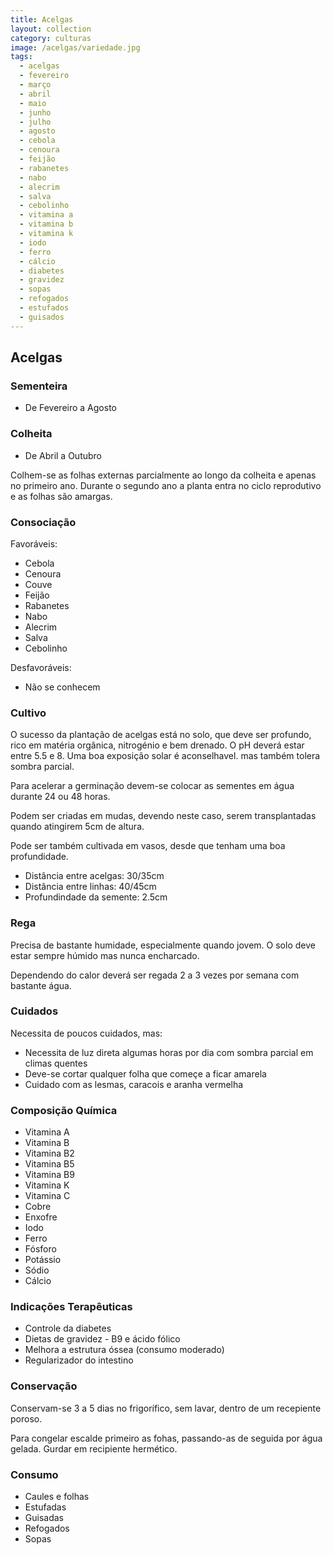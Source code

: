 ```yaml
---
title: Acelgas
layout: collection
category: culturas
image: /acelgas/variedade.jpg
tags:
  - acelgas
  - fevereiro
  - março
  - abril
  - maio
  - junho
  - julho
  - agosto
  - cebola
  - cenoura
  - feijão
  - rabanetes
  - nabo
  - alecrim
  - salva
  - cebolinho
  - vitamina a
  - vitamina b
  - vitamina k
  - iodo
  - ferro
  - cálcio
  - diabetes
  - gravidez
  - sopas
  - refogados
  - estufados
  - guisados
---
```


## Acelgas

### Sementeira

* De Fevereiro a Agosto

### Colheita

* De Abril a Outubro

Colhem-se as folhas externas parcialmente ao longo da colheita e apenas no primeiro ano. Durante o segundo ano a planta entra no ciclo reprodutivo e as folhas são amargas.

### Consociação

Favoráveis:

* Cebola
* Cenoura
* Couve
* Feijão
* Rabanetes
* Nabo
* Alecrim
* Salva
* Cebolinho

Desfavoráveis:

* Não se conhecem

### Cultivo

O sucesso da plantação de acelgas está no solo, que deve ser profundo, rico em matéria orgânica, nitrogénio e bem drenado. O pH deverá estar entre 5.5 e 8. Uma boa exposição solar é aconselhavel. mas também tolera sombra parcial.

Para acelerar a germinação devem-se colocar as sementes em água durante 24 ou 48 horas.

Podem ser criadas em mudas, devendo neste caso, serem transplantadas quando atingirem 5cm de altura.

Pode ser também cultivada em vasos, desde que tenham uma boa profundidade.

* Distância entre acelgas: 30/35cm
* Distância entre linhas: 40/45cm
* Profundindade da semente: 2.5cm

### Rega

Precisa de bastante humidade, especialmente quando jovem. O solo deve estar sempre húmido mas nunca encharcado.

Dependendo do calor deverá ser regada 2 a 3 vezes por semana com bastante água.

### Cuidados

Necessita de poucos cuidados, mas:

* Necessita de luz direta algumas horas por dia com sombra parcial em climas quentes
* Deve-se cortar qualquer folha que começe a ficar amarela
* Cuidado com as lesmas, caracois e aranha vermelha

### Composição Química

* Vitamina A
* Vitamina B
* Vitamina B2
* Vitamina B5
* Vitamina B9
* Vitamina K
* Vitamina C
* Cobre
* Enxofre
* Iodo
* Ferro
* Fósforo
* Potássio
* Sódio
* Cálcio

### Indicações Terapêuticas

* Controle da diabetes
* Dietas de gravidez - B9 e ácido fólico
* Melhora a estrutura óssea (consumo moderado)
* Regularizador do intestino

### Conservação

Conservam-se 3 a 5 dias no frigorífico, sem lavar, dentro de um recepiente poroso.

Para congelar escalde primeiro as fohas, passando-as de seguida por água gelada. Gurdar em recipiente hermético.

### Consumo

* Caules e folhas
* Estufadas
* Guisadas
* Refogados
* Sopas
